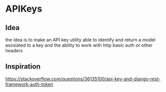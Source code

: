 # APIKeys
## Idea
the idea is to make an API key utility able to identify and return a model asosiated to a key and the ability to work with http basic auth or other headers

## Inspiration
https://stackoverflow.com/questions/36135100/api-key-and-django-rest-framework-auth-token
